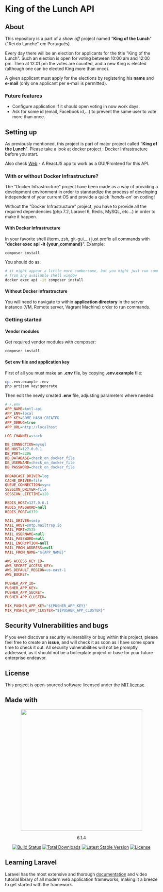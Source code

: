 # King of the Lunch API


## About

This repository is a part of a _show off_ project named "**King of the Lunch**"
("Rei do Lanche" em Português).

Every day there will be an election for applicants for the title "King of the Lunch". Such an election is open for voting between 10:00 am and 12:00 pm. Then at 12:01 pm the votes are counted, and a new King is elected (although one can be elected King more than once).

A given applicant must apply for the elections by registering his **name** and **e-mail** (only one applicant per e-mail is permitted).

### Future features

* Configure application if it should open voting in now work days.
* Ask for some id (email, Facebook id,...) to prevent the same user to vote more than once.

## Setting up

As previously mentioned, this project is part of major project called "**King of the Lunch**". Please take a look at docker project : [Docker Infrastructure](https://github.com/fabricioyukio/kotl-docker) before you start.

Also check [Web](https://github.com/fabricioyukio/kotl-web) - A ReactJS app to work as a GUI/Frontend for this API.

### With or without Docker Infrastructure?

The "Docker Infrastructure" project have been made as a way of providing a development environment in order to standardize the process of developing independent of your current OS and provide a quick '*hands-on*' on coding!

Without the "Docker Infrastructure" project, you have to provide all the required dependencies (php 7.2, Laravel 6, Redis, MySQL, etc...) in order to make it happen.

#### With Docker Infrastructure

In your favorite shell (iterm, zsh, git-gui,...) just prefix all commands with "**docker exec api -it {your_command}**". Example:

```bash
composer install
```

You should do as:

```bash
# it might appear a little more cumbersome, but you might just run commands
# from any available shell window
docker exec api -it composer install
```

#### Without Docker Infrastructure

You will need to navigate to within **application directory** in the server instance (VM, Remote server, Vagrant Machine) order to run commands. 

### Getting started

#### Vendor modules

Get required vendor modules with composer:

```bash
composer install
```

#### Set env file and application key

First of all you must make an ***.env*** file, by copying **.env.example** file:

```bash
cp .env.example .env
php artisan key:generate
```

Then edit the newly created **.env** file, adjusting parameters where needed.

```ini
# /.env
APP_NAME=kotl-api
APP_ENV=local
APP_KEY=SOME_HASH_CREATED
APP_DEBUG=true
APP_URL=http://localhost

LOG_CHANNEL=stack

DB_CONNECTION=mysql
DB_HOST=127.0.0.1
DB_PORT=3306
DB_DATABASE=check_on_docker_file
DB_USERNAME=check_on_docker_file
DB_PASSWORD=check_on_docker_file

BROADCAST_DRIVER=log
CACHE_DRIVER=file
QUEUE_CONNECTION=sync
SESSION_DRIVER=file
SESSION_LIFETIME=120

REDIS_HOST=127.0.0.1
REDIS_PASSWORD=null
REDIS_PORT=6379

MAIL_DRIVER=smtp
MAIL_HOST=smtp.mailtrap.io
MAIL_PORT=2525
MAIL_USERNAME=null
MAIL_PASSWORD=null
MAIL_ENCRYPTION=null
MAIL_FROM_ADDRESS=null
MAIL_FROM_NAME="${APP_NAME}"

AWS_ACCESS_KEY_ID=
AWS_SECRET_ACCESS_KEY=
AWS_DEFAULT_REGION=us-east-1
AWS_BUCKET=

PUSHER_APP_ID=
PUSHER_APP_KEY=
PUSHER_APP_SECRET=
PUSHER_APP_CLUSTER=

MIX_PUSHER_APP_KEY="${PUSHER_APP_KEY}"
MIX_PUSHER_APP_CLUSTER="${PUSHER_APP_CLUSTER}"
```

## Security Vulnerabilities and bugs

If you ever discover a security vulnerability or bug within this project, please feel free to create an **issue**, and will check it as soon as I have some spare time to check it out. All security vulnerabilities will not be promptly addressed, as it should not be a boilerplate project or base for your future enterprise endeavor.

## License

This project is open-sourced software licensed under the [MIT license](https://opensource.org/licenses/MIT).

## Made with
<p align="center"><img src="https://res.cloudinary.com/dtfbvvkyp/image/upload/v1566331377/laravel-logolockup-cmyk-red.svg" width="400"></p>
<p align="center">6.1.4</p>
<p align="center">
<a href="https://travis-ci.org/laravel/framework"><img src="https://travis-ci.org/laravel/framework.svg" alt="Build Status"></a>
<a href="https://packagist.org/packages/laravel/framework"><img src="https://poser.pugx.org/laravel/framework/d/total.svg" alt="Total Downloads"></a>
<a href="https://packagist.org/packages/laravel/framework"><img src="https://poser.pugx.org/laravel/framework/v/stable.svg" alt="Latest Stable Version"></a>
<a href="https://packagist.org/packages/laravel/framework"><img src="https://poser.pugx.org/laravel/framework/license.svg" alt="License"></a>
</p>

## Learning Laravel

Laravel has the most extensive and thorough [documentation](https://laravel.com/docs) and video tutorial library of all modern web application frameworks, making it a breeze to get started with the framework.

